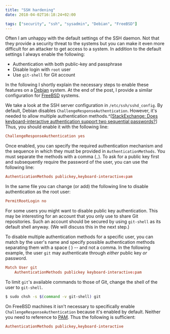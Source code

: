 ```yaml
---
title: "SSH hardening"
date: 2018-04-02T16:18:24+02:00

tags: ["security", "ssh", "sysadmin", "Debian", "FreeBSD"]
---
```


Often I am unhappy with the default settings of the SSH daemon. Not that they
provide a security threat to the systems but you can make it even more difficult
for an attacker to get access to a system. In addition to the default settings I
always enable the following:

<!-- more -->

* Authentication with both public-key and passphrase
* Disable login with `root` user
* Use `git-shell` for Git account

In the following I shortly explain the necessary steps to enable these features
on a [Debian](https://www.debian.org) system. At the end of the post, I provide
a similar configuration for [FreeBSD](https://www.freebsd.org) systems.

We take a look at the SSH server configuration in `/etc/ssh/sshd_config`. By
default, Debian disables `ChallengeResponseAuthentication`. However, it's needed
to allow multiple authentication methods.^[[StackExchange: Does
keyboard-interactive authentication support two sequential
passwords?](https://unix.stackexchange.com/a/241240/74540)] Thus, you should
enable it with the following line:

```conf
ChallengeResponseAuthentication yes
```

Once enabled, you can specify the required authentication mechanism and the
sequence in which they must be provided in `AuthenticationMethods`. You must
separate the methods with a comma (`,`). To ask for a public key first and
subsequently require the password of the user, you can use the following line:

```conf
AuthenticationMethods publickey,keyboard-interactive:pam
```

In the same file you can change (or add) the following line to disable
authentication as the root user:

```conf
PermitRootLogin no
```

For some users you might want to disable public key authentication. This may be
interesting for an account that you only use to share Git repositories. Such an
account should be secured by using `git-shell` as its default shell anyway. (We
will discuss this in the next step.)

To disable multiple authentication methods for a specific user, you can match by
the user's name and specify possible authentication methods separating them with
a space ( ) -- and not a comma. In the following example, the user `git` may
authenticate through *either* public key *or* password.

```conf
Match User git
    AuthenticationMethods publickey keyboard-interactive:pam
```

To limit `git`'s available commands to those of Git, change the shell of the
user to `git-shell`.

```sh
$ sudo chsh -s $(command -v git-shell) git
```

On FreeBSD machines it isn't necessary to specifically enable
`ChallengeResponseAuthentication` because it's enabled by default. Neither you
need to reference to [PAM](http://www.linux-pam.org/). Thus the following is
sufficient:

```conf
AuthenticationMethods publickey,keyboard-interactive
```
